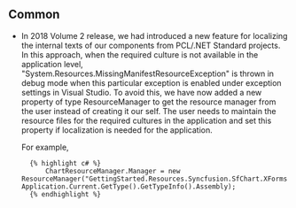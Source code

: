 ## Common

* In 2018 Volume 2 release, we had introduced a new feature for localizing the internal texts of our components from PCL/.NET Standard projects. In this approach, when the required culture is not available in the application level, "System.Resources.MissingManifestResourceException" is thrown in debug mode when this particular exception is enabled under exception settings in Visual Studio. To avoid this, we have now added a new property of type ResourceManager to get the resource manager from the user instead of creating it our self. The user needs to maintain the resource files for the required cultures in the application and set this property if localization is needed for the application.
 
    For example,

        {% highlight c# %}
            ChartResourceManager.Manager = new ResourceManager("GettingStarted.Resources.Syncfusion.SfChart.XForms", Application.Current.GetType().GetTypeInfo().Assembly);
        {% endhighlight %}
